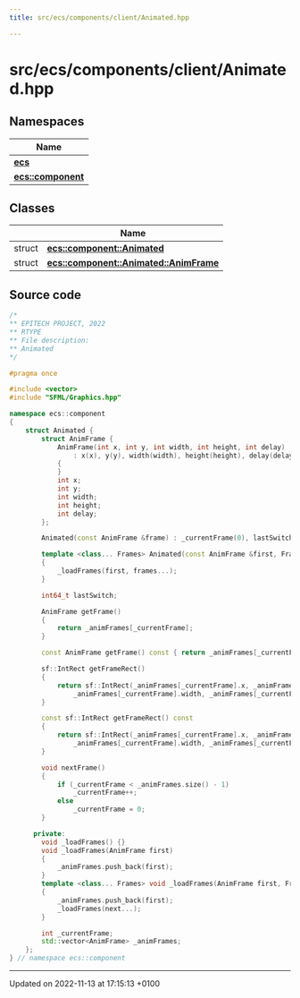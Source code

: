 ```yaml
---
title: src/ecs/components/client/Animated.hpp

---
```


# src/ecs/components/client/Animated.hpp



## Namespaces

| Name           |
| -------------- |
| **[ecs](Namespaces/namespaceecs.md)**  |
| **[ecs::component](Namespaces/namespaceecs_1_1component.md)**  |

## Classes

|                | Name           |
| -------------- | -------------- |
| struct | **[ecs::component::Animated](Classes/structecs_1_1component_1_1_animated.md)**  |
| struct | **[ecs::component::Animated::AnimFrame](Classes/structecs_1_1component_1_1_animated_1_1_anim_frame.md)**  |




## Source code

```cpp
/*
** EPITECH PROJECT, 2022
** RTYPE
** File description:
** Animated
*/

#pragma once

#include <vector>
#include "SFML/Graphics.hpp"

namespace ecs::component
{
    struct Animated {
        struct AnimFrame {
            AnimFrame(int x, int y, int width, int height, int delay)
                : x(x), y(y), width(width), height(height), delay(delay)
            {
            }
            int x;
            int y;
            int width;
            int height;
            int delay;
        };

        Animated(const AnimFrame &frame) : _currentFrame(0), lastSwitch(0) { _loadFrames(frame); }

        template <class... Frames> Animated(const AnimFrame &first, Frames... frames) : _currentFrame(0), lastSwitch(0)
        {
            _loadFrames(first, frames...);
        }

        int64_t lastSwitch;

        AnimFrame getFrame()
        {
            return _animFrames[_currentFrame];
        }

        const AnimFrame getFrame() const { return _animFrames[_currentFrame]; }

        sf::IntRect getFrameRect()
        {
            return sf::IntRect(_animFrames[_currentFrame].x, _animFrames[_currentFrame].y,
                _animFrames[_currentFrame].width, _animFrames[_currentFrame].height);
        }

        const sf::IntRect getFrameRect() const
        {
            return sf::IntRect(_animFrames[_currentFrame].x, _animFrames[_currentFrame].y,
                _animFrames[_currentFrame].width, _animFrames[_currentFrame].height);
        }

        void nextFrame()
        {
            if (_currentFrame < _animFrames.size() - 1)
                _currentFrame++;
            else
                _currentFrame = 0;
        }

      private:
        void _loadFrames() {}
        void _loadFrames(AnimFrame first)
        {
            _animFrames.push_back(first);
        }
        template <class... Frames> void _loadFrames(AnimFrame first, Frames... next)
        {
            _animFrames.push_back(first);
            _loadFrames(next...);
        }

        int _currentFrame;
        std::vector<AnimFrame> _animFrames;
    };
} // namespace ecs::component
```


-------------------------------

Updated on 2022-11-13 at 17:15:13 +0100
